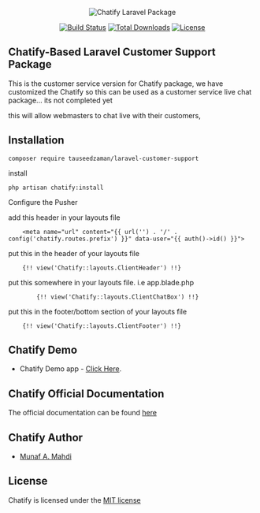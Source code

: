 <p style="text-align:center;width:100%;"><img src="https://github.com/tauseedzaman/laravel-customer-support/assets/64689921/582e0e3d-a07d-4fa8-9676-70eec1c29b27" alt="Chatify Laravel Package"></p>

<p align="center">
<a href="https://github.com/laravel/telescope/actions"><img src="https://poser.pugx.org/tauseedzaman/laravel-customer-support/v/stable?style=flat-square" alt="Build Status"></a>
<a href="https://packagist.org/packages/tauseedzaman/laravel-customer-support"><img src="https://poser.pugx.org/tauseedzaman/laravel-customer-support/downloads?style=flat-square" alt="Total Downloads"></a>
<a href="https://packagist.org/packages/tauseedzaman/laravel-customer-support"><img src="https://poser.pugx.org/tauseedzaman/laravel-customer-support/license?style=flat-square" alt="License"></a>
</p>

## Chatify-Based Laravel Customer Support Package
This is the customer service version for Chatify package, we have customized the Chatify so this can be used as a customer service live chat package... its not completed yet

this will allow webmasters to chat live with their customers,


## Installation
``
composer require tauseedzaman/laravel-customer-support
``

install

``
php artisan chatify:install
``

Configure the Pusher 


add this header in your layouts file

```
    <meta name="url" content="{{ url('') . '/' . config('chatify.routes.prefix') }}" data-user="{{ auth()->id() }}">

```
put this in the header of your layouts file
```
    {!! view('Chatify::layouts.ClientHeader') !!}
```

put this somewhere in your layouts file. i.e app.blade.php
```
        {!! view('Chatify::layouts.ClientChatBox') !!}

```

put this in the footer/bottom section of your layouts file
```
    {!! view('Chatify::layouts.ClientFooter') !!}
```


## Chatify Demo

- Chatify Demo app - [Click Here](https://github.com/tauseedzaman/laravel-customer-support-demo).
<!-- - Demo video on YouTube - [Click Here](https://youtu.be/gjo74FUJJPI) -->

## Chatify Official Documentation

The official documentation can be found [here](https://chatify.munafio.com)

## Chatify Author

- [Munaf A. Mahdi](https://www.munafio.com)

## License

Chatify is licensed under the [MIT license](https://choosealicense.com/licenses/mit/)
